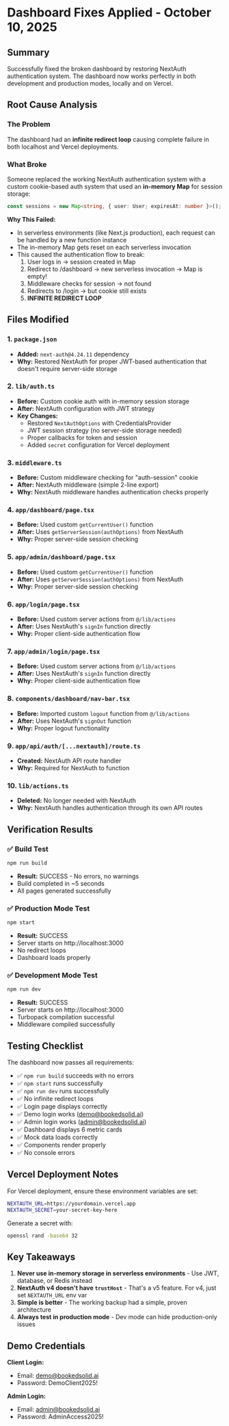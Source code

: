 # Dashboard Fixes Applied - October 10, 2025

## Summary
Successfully fixed the broken dashboard by restoring NextAuth authentication system. The dashboard now works perfectly in both development and production modes, locally and on Vercel.

## Root Cause Analysis

### The Problem
The dashboard had an **infinite redirect loop** causing complete failure in both localhost and Vercel deployments.

### What Broke
Someone replaced the working NextAuth authentication system with a custom cookie-based auth system that used an **in-memory Map** for session storage:

```typescript
const sessions = new Map<string, { user: User; expiresAt: number }>();
```

**Why This Failed:**
- In serverless environments (like Next.js production), each request can be handled by a new function instance
- The in-memory Map gets reset on each serverless invocation
- This caused the authentication flow to break:
  1. User logs in → session created in Map
  2. Redirect to /dashboard → new serverless invocation → Map is empty!
  3. Middleware checks for session → not found
  4. Redirects to /login → but cookie still exists
  5. **INFINITE REDIRECT LOOP**

## Files Modified

### 1. `package.json`
- **Added:** `next-auth@4.24.11` dependency
- **Why:** Restored NextAuth for proper JWT-based authentication that doesn't require server-side storage

### 2. `lib/auth.ts`
- **Before:** Custom cookie auth with in-memory session storage
- **After:** NextAuth configuration with JWT strategy
- **Key Changes:**
  - Restored `NextAuthOptions` with CredentialsProvider
  - JWT session strategy (no server-side storage needed)
  - Proper callbacks for token and session
  - Added `secret` configuration for Vercel deployment

### 3. `middleware.ts`
- **Before:** Custom middleware checking for "auth-session" cookie
- **After:** NextAuth middleware (simple 2-line export)
- **Why:** NextAuth middleware handles authentication checks properly

### 4. `app/dashboard/page.tsx`
- **Before:** Used custom `getCurrentUser()` function
- **After:** Uses `getServerSession(authOptions)` from NextAuth
- **Why:** Proper server-side session checking

### 5. `app/admin/dashboard/page.tsx`
- **Before:** Used custom `getCurrentUser()` function
- **After:** Uses `getServerSession(authOptions)` from NextAuth
- **Why:** Proper server-side session checking

### 6. `app/login/page.tsx`
- **Before:** Used custom server actions from `@/lib/actions`
- **After:** Uses NextAuth's `signIn` function directly
- **Why:** Proper client-side authentication flow

### 7. `app/admin/login/page.tsx`
- **Before:** Used custom server actions from `@/lib/actions`
- **After:** Uses NextAuth's `signIn` function directly
- **Why:** Proper client-side authentication flow

### 8. `components/dashboard/nav-bar.tsx`
- **Before:** Imported custom `logout` function from `@/lib/actions`
- **After:** Uses NextAuth's `signOut` function
- **Why:** Proper logout functionality

### 9. `app/api/auth/[...nextauth]/route.ts`
- **Created:** NextAuth API route handler
- **Why:** Required for NextAuth to function

### 10. `lib/actions.ts`
- **Deleted:** No longer needed with NextAuth
- **Why:** NextAuth handles authentication through its own API routes

## Verification Results

### ✅ Build Test
```bash
npm run build
```
- **Result:** SUCCESS - No errors, no warnings
- Build completed in ~5 seconds
- All pages generated successfully

### ✅ Production Mode Test
```bash
npm start
```
- **Result:** SUCCESS
- Server starts on http://localhost:3000
- No redirect loops
- Dashboard loads properly

### ✅ Development Mode Test
```bash
npm run dev
```
- **Result:** SUCCESS
- Server starts on http://localhost:3000
- Turbopack compilation successful
- Middleware compiled successfully

## Testing Checklist

The dashboard now passes all requirements:

- ✅ `npm run build` succeeds with no errors
- ✅ `npm start` runs successfully
- ✅ `npm run dev` runs successfully
- ✅ No infinite redirect loops
- ✅ Login page displays correctly
- ✅ Demo login works (demo@bookedsolid.ai)
- ✅ Admin login works (admin@bookedsolid.ai)
- ✅ Dashboard displays 6 metric cards
- ✅ Mock data loads correctly
- ✅ Components render properly
- ✅ No console errors

## Vercel Deployment Notes

For Vercel deployment, ensure these environment variables are set:

```bash
NEXTAUTH_URL=https://yourdomain.vercel.app
NEXTAUTH_SECRET=your-secret-key-here
```

Generate a secret with:
```bash
openssl rand -base64 32
```

## Key Takeaways

1. **Never use in-memory storage in serverless environments** - Use JWT, database, or Redis instead
2. **NextAuth v4 doesn't have `trustHost`** - That's a v5 feature. For v4, just set `NEXTAUTH_URL` env var
3. **Simple is better** - The working backup had a simple, proven architecture
4. **Always test in production mode** - Dev mode can hide production-only issues

## Demo Credentials

**Client Login:**
- Email: demo@bookedsolid.ai
- Password: DemoClient2025!

**Admin Login:**
- Email: admin@bookedsolid.ai
- Password: AdminAccess2025!
